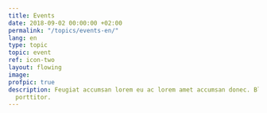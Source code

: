 ```yaml
---
title: Events
date: 2018-09-02 00:00:00 +02:00
permalink: "/topics/events-en/"
lang: en
type: topic
topic: event
ref: icon-two
layout: flowing
image:
profpic: true
description: Feugiat accumsan lorem eu ac lorem amet accumsan donec. Blandit orci
  porttitor.
---
```

